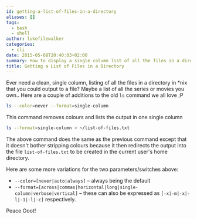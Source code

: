 ```yaml
---
id: getting-a-list-of-files-in-a-directory
aliases: []
tags:
  - bash
  - shell
author: lukefilewalker
categories:
  - cli
date: 2015-05-08T20:40:03+02:00
summary: How to display a single column list of all the files in a directory.
title: Getting a List of Files in a Directory
---
```


Ever need a clean, single column, listing of all the files in a directory in *nix that you could output to a file? Maybe a list of all the series or movies you own.. Here are a couple of additions to the old `ls`  command we all love ;P
```bash 
ls --color=never --format=single-column
```

This command removes colours and lists the output in one single column
```bash 
ls --format=single-column > ~/list-of-files.txt
```

The above command does the same as the previous command except that it doesn't bother stripping colours because it then redirects the output into the file `list-of-files.txt`  to be created in the current user's home directory.

Here are some more variations for the two parameters/switches above:
- `--color=[never|auto|always]` – always being the default
- `--format=[across|commas|horizontal|long|single-column|verbose|vertical]` – these can also be expressed as `[-x|-m|-x|-l|-1|-l|-c]` respectively.

Peace Ooot!
